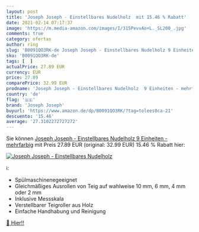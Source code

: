 ```yaml
---
layout: post
title: 'Joseph Joseph - Einstellbares Nudelholz  mit 15.46 % Rabatt'
date: 2021-02-14 07:17:37
image: 'https://m.media-amazon.com/images/I/315PevvAo+L._SL200_.jpg'
comments: true
category: ofertas
author: ring
slug: 'B0091QO3RK-de Joseph Joseph - Einstellbares Nudelholz 9 Einheiten -...'
sku: 'B0091QO3RK-de'
tags: [  ]
actualPrice: 27.89 EUR
currency: EUR
price: 27.89
comparePrice: 32.99 EUR
prodname: 'Joseph Joseph - Einstellbares Nudelholz  9 Einheiten - mehrfarbig'
country: 'de'
flag: '🇩🇪'
brand: 'Joseph Joseph'
buyurl: 'https://www.amazon.de/dp/B0091QO3RK/?tag=tolees0ca-21'
descuento: '15.46'
average: '27.3102272727272'
---
```


Sie können [Joseph Joseph - Einstellbares Nudelholz  9 Einheiten - mehrfarbig](https://www.amazon.de/dp/B0091QO3RK/?tag=tolees0ca-21) mit Preis 27.89 EUR (original: 32.99 EUR) 15.46 % Rabatt hier:

[![Joseph Joseph - Einstellbares Nudelholz ](https://m.media-amazon.com/images/I/315PevvAo+L._SL200_.jpg)](https://www.amazon.de/dp/B0091QO3RK/?tag=tolees0ca-21)

ℹ️:

- Spülmaschinenegeeignet
- Gleichmäßiges Ausrollen von Teig auf wahlweise 10 mm, 6 mm, 4 mm oder 2 mm
- Inklusive Messskala
- Verstellbarer Teigroller aus Holz
- Einfache Handhabung und Reinigung

[🛒 Hier!!](https://www.amazon.de/dp/B0091QO3RK/?tag=tolees0ca-21)
